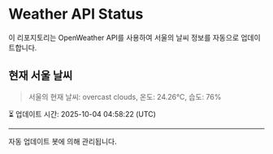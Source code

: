 
# Weather API Status

이 리포지토리는 OpenWeather API를 사용하여 서울의 날씨 정보를 자동으로 업데이트합니다.

## 현재 서울 날씨
> 서울의 현재 날씨: overcast clouds, 온도: 24.26°C, 습도: 76%

⏳ 업데이트 시간: 2025-10-04 04:58:22 (UTC)

---
자동 업데이트 봇에 의해 관리됩니다.
